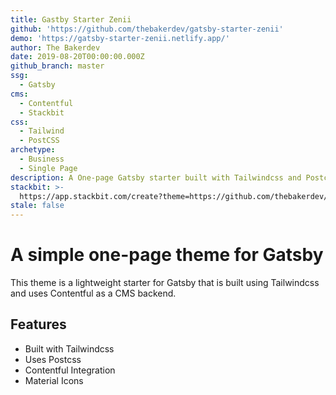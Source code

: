 ```yaml
---
title: Gastby Starter Zenii
github: 'https://github.com/thebakerdev/gatsby-starter-zenii'
demo: 'https://gatsby-starter-zenii.netlify.app/'
author: The Bakerdev
date: 2019-08-20T00:00:00.000Z
github_branch: master
ssg:
  - Gatsby
cms:
  - Contentful
  - Stackbit
css:
  - Tailwind
  - PostCSS
archetype:
  - Business
  - Single Page
description: A One-page Gatsby starter built with Tailwindcss and Postcss.
stackbit: >-
  https://app.stackbit.com/create?theme=https://github.com/thebakerdev/gatsby-starter-zenii&ssg=gatsby
stale: false
---
```


# A simple one-page theme for Gatsby

This theme is a lightweight starter for Gatsby that is built using Tailwindcss and uses Contentful as a CMS backend.

## Features

* Built with Tailwindcss
* Uses Postcss
* Contentful Integration 
* Material Icons
